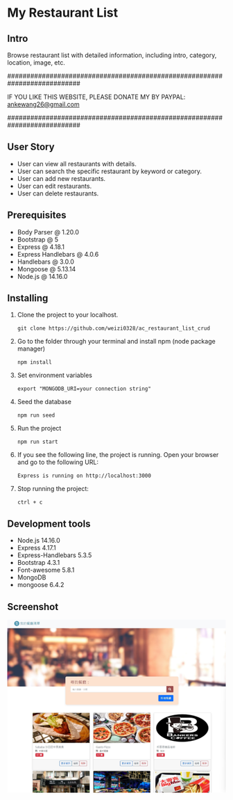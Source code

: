 # My Restaurant List

## Intro

Browse restaurant list with detailed information, including intro, category, location, image, etc.

###########################################################################

IF YOU LIKE THIS WEBSITE, PLEASE DONATE MY BY PAYPAL: ankewang26@gmail.com

###########################################################################

## User Story

- User can view all restaurants with details.
- User can search the specific restaurant by keyword or category.
- User can add new restaurants.
- User can edit restaurants.
- User can delete restaurants.


## Prerequisites

- Body Parser @ 1.20.0
- Bootstrap @ 5
- Express @ 4.18.1
- Express Handlebars @ 4.0.6
- Handlebars @ 3.0.0
- Mongoose @ 5.13.14
- Node.js @ 14.16.0


## Installing

1. Clone the project to your localhost.
   ```
   git clone https://github.com/weizi0328/ac_restaurant_list_crud
   ```
2. Go to the folder through your terminal and install npm (node package manager)

   ```
   npm install
   ```
3. Set environment variables

   ```
   export "MONGODB_URI=your connection string"
   ```
4. Seed the database
   ```
   npm run seed
   ```

5. Run the project
   ```
   npm run start
   ```

6. If you see the following line, the project is running. Open your browser and go to the following URL:

   ```
   Express is running on http://localhost:3000
   ```

7. Stop running the project:

   ```
   ctrl + c
   ```

## Development tools

- Node.js 14.16.0
- Express 4.17.1
- Express-Handlebars 5.3.5
- Bootstrap 4.3.1
- Font-awesome 5.8.1
- MongoDB
- mongoose 6.4.2

## Screenshot

![Home page](https://github.com/weizi0328/ac_restaurant_list_crud/blob/main/restaurant_CRUD_A7.jpg?raw=true)